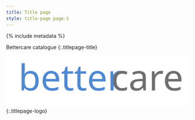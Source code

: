 ```yaml
---
title: Title page
style: title-page page-1
---
```


{% include metadata %}

Bettercare catalogue
{:.titlepage-title}

![Bettercare logo][logo]{:.titlepage-logo}

[logo]: images/bettercare-logo.svg "Bettercare logo"
